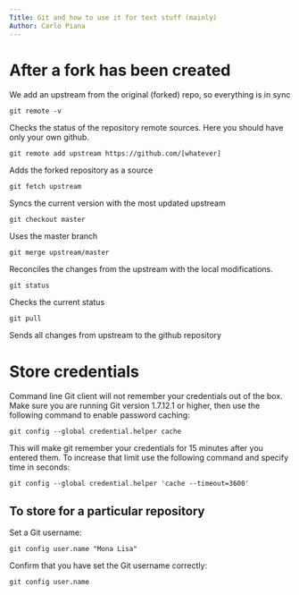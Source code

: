 ```yaml
---
Title: Git and how to use it for text stuff (mainly)
Author: Carlo Piana
---
```



# After a fork has been created

We add an upstream from the original (forked) repo, so everything is in sync

    git remote -v

Checks the status of the repository remote sources. Here you should have only your own github.

    git remote add upstream https://github.com/[whatever]

Adds the forked repository as a source

    git fetch upstream

Syncs the current version with the most updated upstream

    git checkout master

Uses the master branch

    git merge upstream/master

Reconciles the changes from the upstream with the local modifications.

    git status

Checks the current status

    git pull

Sends all changes from upstream to the github repository

# Store credentials

Command line Git client will not remember your credentials out of the box. Make sure you are running Git version 1.7.12.1 or higher, then use the following command to enable password caching:

    git config --global credential.helper cache

This will make git remember your credentials for 15 minutes after you entered them. To increase that limit use the following command and specify time in seconds:

    git config --global credential.helper 'cache --timeout=3600'

## To store for a particular repository

Set a Git username:

    git config user.name "Mona Lisa"

Confirm that you have set the Git username correctly:

    git config user.name
